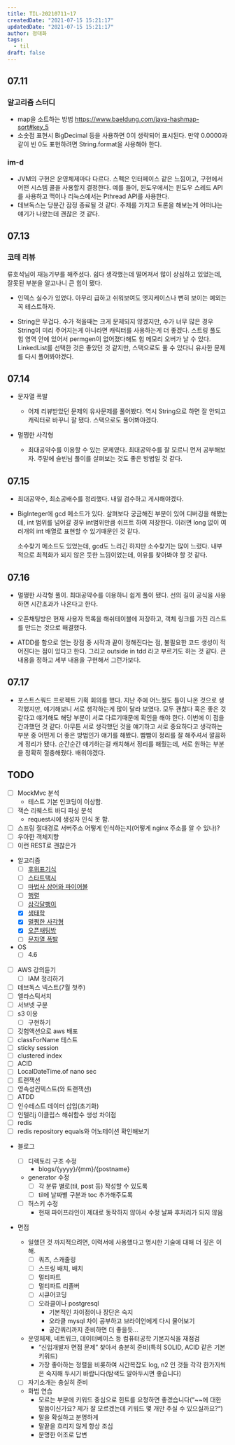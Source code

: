 ```yaml
---
title: TIL-20210711~17
createdDate: "2021-07-15 15:21:17"
updatedDate: "2021-07-15 15:21:17"
author: 정대화
tags:
  - til
draft: false
---
```


## 07.11

### 알고리즘 스터디

- map을 소트하는 방법 <https://www.baeldung.com/java-hashmap-sort#key_5>
- 소숫점 표현시 BigDecimal 등을 사용하면 0이 생략되어 표시된다. 만약 0.0000과 같이 빈 0도 표현하려면 String.format을 사용해야 한다.

### im-d

- JVM의 구현은 운영체제마다 다르다. 스펙은 인터페이스 같은 느낌이고, 구현에서 어떤 시스템 콜을 사용할지 결정한다. 예를 들어, 윈도우에서는 윈도우 스레드 API를 사용하고 맥이나 리눅스에서는 Pthread API를 사용한다.
- 데브독스는 당분간 잠정 종료될 것 같다. 주제를 가지고 토론을 해보는게 어떠냐는 얘기가 나왔는데 괜찮은 것 같다.

## 07.13

### 코테 리뷰

류호석님이 재능기부를 해주셨다. 쉽다 생각했는데 떨어져서 많이 상심하고 있었는데, 잘못된 부분을 알고나니 큰 힘이 됐다.

- 인덱스 실수가 있었다. 아무리 급하고 쉬워보여도 엣지케이스나 뻔히 보이는 예외는 꼭 테스트하자.

- String은 무겁다. 수가 적을때는 크게 문제되지 않겠지만, 수가 너무 많은 경우 String이 미리 주어지는게 아니라면 캐릭터를 사용하는게 더 좋겠다. 스트링 풀도 힙 영역 안에 있어서 permgen이 없어졌다해도 힙 메모리 오버가 날 수 있다. LinkedList를 선택한 것은 좋았던 것 같지만, 스택으로도 풀 수 있다니 유사한 문제를 다시 풀어봐야겠다.

## 07.14

- 문자열 폭발
  - 어제 리뷰받았던 문제의 유사문제를 풀어봤다. 역시 String으로 하면 잘 안되고 캐릭터로 바꾸니 잘 됐다. 스택으로도 풀어봐야겠다.

- 멀쩡한 사각형
  - 최대공약수를 이용할 수 있는 문제였다. 최대공약수를 잘 모르니 먼저 공부해보자. 주말에 슬빈님 풀이를 살펴보는 것도 좋은 방법일 것 같다.
  
## 07.15

- 최대공약수, 최소공배수를 정리했다. 내일 검수하고 게시해야겠다.

- BigInteger에 gcd 메소드가 있다. 살펴보다 궁금해진 부분이 있어 디버깅을 해봤는데, int 범위를 넘어갈 경우 int범위만큼 쉬프트 하여 저장한다. 이러면 long 없이 여러개의 int 배열로 표현할 수 있기때문인 것 같다.

  소수찾기 메소드도 있었는데, gcd도 느리긴 하지만 소수찾기는 많이 느렸다. 내부적으로 최적화가 되지 않은 듯한 느낌이었는데, 이유를 찾아봐야 할 것 같다.

## 07.16

- 멀쩡한 사각형 풀이. 최대공약수를 이용하니 쉽게 풀이 됐다. 선의 길이 공식을 사용하면 시간초과가 나온다고 한다.

- 오픈채팅방은 현재 사용자 목록을 해쉬테이블에 저장하고, 객체 링크를 가진 리스트를 만드는 것으로 해결했다.

- ATDD를 함으로 얻는 장점 중 시작과 끝이 정해진다는 점, 불필요한 코드 생성이 적어진다는 점이 있다고 한다. 그리고 outside in tdd 라고 부르기도 하는 것 같다. 큰 내용을 정하고 세부 내용을 구현해서 그런가보다.

## 07.17

- 포스트스쿼드 프로젝트 기획 회의를 했다. 지난 주에 어느정도 틀이 나온 것으로 생각했지만, 얘기해보니 서로 생각하는게 많이 달라 보였다. 모두 괜찮다 혹은 좋은 것 같다고 얘기해도 해당 부분이 서로 다르기때문에 확인을 해야 한다. 이번에 이 점을 간과했던 것 같다. 아무튼 서로 생각했던 것을 얘기하고 서로 중요하다고 생각하는 부분 중 어떤게 더 좋은 방법인가 얘기를 해봤다. 빰빰이 정리를 잘 해주셔서 깔끔하게 정리가 됐다. 순간순간 얘기하는걸 캐치해서 정리를 해줬는데, 서로 원하는 부분을 정확히 절충해줬다. 배워야겠다.

## TODO

- [ ] MockMvc 분석
  - 테스트 기본 인코딩이 이상함.
- [ ] 잭슨 리퀘스트 바디 파싱 분석
  - request시에 생성자 인식 못 함.
- [ ] 스프링 절대경로 서버주소 어떻게 인식하는지(어떻게 nginx 주소를 알 수 있나)?
- [ ] 우아한 객체지향
- [ ] 이런 REST로 괜찮은가

- 알고리즘
  - [ ] [후위표기식](https://www.acmicpc.net/problem/1918)
  - [ ] [스타트택시](https://www.acmicpc.net/problem/19238)
  - [ ] [마법사 상어와 파이어볼](https://www.acmicpc.net/problem/20056)
  - [ ] [행렬](https://www.acmicpc.net/problem/1080)
  - [ ] [삼각달팽이](https://programmers.co.kr/learn/courses/30/lessons/68645)
  - [x] [생태학](https://www.acmicpc.net/problem/4358)
  - [x] [멀쩡한 사각형](https://programmers.co.kr/learn/courses/30/lessons/62048)
  - [x] [오픈채팅방](https://programmers.co.kr/learn/courses/30/lessons/42888)
  - [ ] [문자열 폭발](https://www.acmicpc.net/problem/9935)

- OS
  - [ ] 4.6

- [ ] AWS 강의듣기
  - [ ] IAM 정리하기
- [ ] 데브독스 넥스트(7월 첫주)
- [ ] 엘라스틱서치
- [ ] 서브넷 구분
- [ ] s3 이용
  - [ ] 구현하기
- [ ] 깃헙액션으로 aws 배포
- [ ] classForName 테스트
- [ ] sticky session
- [ ] clustered index
- [ ] ACID
- [ ] LocalDateTime.of nano sec
- [ ] 트랜잭션
- [ ] 영속성컨텍스트(와 트랜잭션)
- [ ] ATDD
- [ ] 인수테스트 데이터 삽입(초기화)
- [ ] 인텔리j 이클립스 해쉬함수 생성 차이점
- [ ] redis
- [ ] redis repository equals와 어노테이션 확인해보기

- 블로그
  - [ ] 디렉토리 구조 수정
    - blogs/{yyyy}/{mm}/{postname}
  - generator 수정
    -[ ] 각 분류 별로(til, post 등) 작성할 수 있도록
    -[ ] til에 날짜별 구분과 toc 추가해주도록
  - [ ] 허스키 수정
    - 현재 파이프라인이 제대로 동작하지 않아서 수정 날짜 후처리가 되지 않음

- 면접

  - 일했던 것 까지적으려면, 이력서에 사용했다고 명시한 기술에 대해 더 깊은 이해.
    - [ ] 쿼츠, 스캐줄링
    - [ ] 스프링 배치, 배치
    - [ ] 멀티파트
    - [ ] 멀티파트 리졸버
    - [ ] 시큐어코딩
    - [ ] 오라클이나 postgresql
      - 기본적인 차이점이나 장단은 숙지
      - 오라클 mysql 차이 공부하고 브라이언에게 다시 물어보기
      - 공간쿼리까지 준비하면 더 좋을듯...

  - 운영체제, 네트워크, 데이터베이스 등 컴퓨터공학 기본지식을 재점검
    - “신입개발자 면접 문제” 찾아서 충분히 준비(특히 SOLID, ACID 같은 기본 키워드)
    - 가장 좋아하는 정렬을 비롯하여 시간복잡도 log, n2 인 것들 각각 한가지씩은 숙지해 두시기 바랍니다(탐색도 알아두시면 좋습니다)

  - [ ] 자기소개는 충실히 준비

  - 화법 연습
    - 모르는 부분에 키워드 중심으로 힌트를 요청하면 좋겠습니다(“~~에 대한 말씀이신가요? 제가 잘 모르겠는데 키워드 몇 개만 주실 수 있으실까요?“)
    - 말을 확실하고 분명하게
    - 말끝을 흐리지 않게 항상 조심  
    - 분명한 어조로 답변
